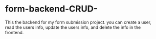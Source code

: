 # form-backend-CRUD-

This the backend for my form submission project. you can create a user, read the users info, update the users info, and delete the info in the frontend.
